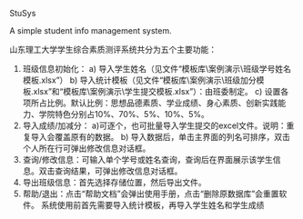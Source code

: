 StuSys

A simple student info management system.

山东理工大学学生综合素质测评系统共分为五个主要功能：
1. 班级信息初始化：
a) 导入学生姓名（见文件“模板库\案例演示\班级学号姓名模板.xlsx”）
b) 导入统计模板（见文件“模板库\案例演示\班级加分模板.xlsx”和“模板库\案例演示\学生提交模板.xlsx”）：由班委制定。
c) 设置各项所占比例。默认比例：思想品德素质、学业成绩、身心素质、创新实践能力、学院特色分别占10%、70%、5%、10%、5%。
2. 导入成绩/加减分：
a)可逐个，也可批量导入学生提交的excel文件。说明：重复导入会覆盖原有的数据。
b) 导入数据后，单击主界面的列名可排序，双击个人所在行可弹出修改信息对话框。
3. 查询/修改信息：可输入单个学号或姓名查询，查询后在界面展示该学生信息。双击查询结果，可弹出修改信息对话框。
4. 导出班级信息：首先选择存储位置，然后导出文件。
5. 帮助/退出：点击“帮助文档”会弹出使用手册，点击“删除原数据库”会重置软件。
系统使用前首先需要导入统计模板，再导入学生姓名和学生成绩
